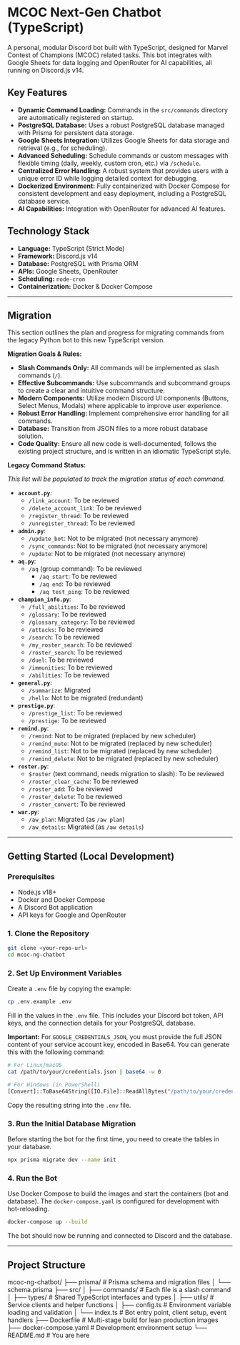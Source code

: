 # MCOC Next-Gen Chatbot (TypeScript)

A personal, modular Discord bot built with TypeScript, designed for Marvel Contest of Champions (MCOC) related tasks. This bot integrates with Google Sheets for data logging and OpenRouter for AI capabilities, all running on Discord.js v14.

## Key Features

- **Dynamic Command Loading:** Commands in the `src/commands` directory are automatically registered on startup.
- **PostgreSQL Database:** Uses a robust PostgreSQL database managed with Prisma for persistent data storage.
- **Google Sheets Integration:** Utilizes Google Sheets for data storage and retrieval (e.g., for scheduling).
- **Advanced Scheduling:** Schedule commands or custom messages with flexible timing (daily, weekly, custom cron, etc.) via `/schedule`.
- **Centralized Error Handling:** A robust system that provides users with a unique error ID while logging detailed context for debugging.
- **Dockerized Environment:** Fully containerized with Docker Compose for consistent development and easy deployment, including a PostgreSQL database service.
- **AI Capabilities:** Integration with OpenRouter for advanced AI features.

## Technology Stack

- **Language:** TypeScript (Strict Mode)
- **Framework:** Discord.js v14
- **Database:** PostgreSQL with Prisma ORM
- **APIs:** Google Sheets, OpenRouter
- **Scheduling:** `node-cron`
- **Containerization:** Docker & Docker Compose

---

## Migration

This section outlines the plan and progress for migrating commands from the legacy Python bot to this new TypeScript version.

**Migration Goals & Rules:**

*   **Slash Commands Only:** All commands will be implemented as slash commands (`/`).
*   **Effective Subcommands:** Use subcommands and subcommand groups to create a clear and intuitive command structure.
*   **Modern Components:** Utilize modern Discord UI components (Buttons, Select Menus, Modals) where applicable to improve user experience.
*   **Robust Error Handling:** Implement comprehensive error handling for all commands.
*   **Database:** Transition from JSON files to a more robust database solution.
*   **Code Quality:** Ensure all new code is well-documented, follows the existing project structure, and is written in an idiomatic TypeScript style.

**Legacy Command Status:**

*This list will be populated to track the migration status of each command.*

*   **`account.py`**:
    *   `/link_account`: To be reviewed
    *   `/delete_account_link`: To be reviewed
    *   `/register_thread`: To be reviewed
    *   `/unregister_thread`: To be reviewed
*   **`admin.py`**:
    *   `/update_bot`: Not to be migrated (not necessary anymore)
    *   `/sync_commands`: Not to be migrated (not necessary anymore)
    *   `/update`: Not to be migrated (not necessary anymore)
*   **`aq.py`**:
    *   `/aq` (group command): To be reviewed
        *   `/aq start`: To be reviewed
        *   `/aq end`: To be reviewed
        *   `/aq test_ping`: To be reviewed
*   **`champion_info.py`**:
    *   `/full_abilities`: To be reviewed
    *   `/glossary`: To be reviewed
    *   `/glossary_category`: To be reviewed
    *   `/attacks`: To be reviewed
    *   `/search`: To be reviewed
    *   `/my_roster_search`: To be reviewed
    *   `/roster_search`: To be reviewed
    *   `/duel`: To be reviewed
    *   `/immunities`: To be reviewed
    *   `/abilities`: To be reviewed
*   **`general.py`**:
    *   `/summarize`: Migrated
    *   `/hello`: Not to be migrated (redundant)
*   **`prestige.py`**:
    *   `/prestige_list`: To be reviewed
    *   `/prestige`: To be reviewed
*   **`remind.py`**:
    *   `/remind`: Not to be migrated (replaced by new scheduler)
    *   `/remind_mute`: Not to be migrated (replaced by new scheduler)
    *   `/remind_list`: Not to be migrated (replaced by new scheduler)
    *   `/remind_delete`: Not to be migrated (replaced by new scheduler)
*   **`roster.py`**:
    *   `$roster` (text command, needs migration to slash): To be reviewed
    *   `/roster_clear_cache`: To be reviewed
    *   `/roster_add`: To be reviewed
    *   `/roster_delete`: To be reviewed
    *   `/roster_convert`: To be reviewed
*   **`war.py`**:
    *   `/aw_plan`: Migrated (as `/aw plan`)
    *   `/aw_details`: Migrated (as `/aw details`)

---

## Getting Started (Local Development)

### Prerequisites

- Node.js v18+
- Docker and Docker Compose
- A Discord Bot application
- API keys for Google and OpenRouter

### 1. Clone the Repository

```bash
git clone <your-repo-url>
cd mcoc-ng-chatbot
```

### 2. Set Up Environment Variables

Create a `.env` file by copying the example:

```bash
cp .env.example .env
```

Fill in the values in the `.env` file. This includes your Discord bot token, API keys, and the connection details for your PostgreSQL database.

**Important:** For `GOOGLE_CREDENTIALS_JSON`, you must provide the full JSON content of your service account key, encoded in Base64. You can generate this with the following command:

```bash
# For Linux/macOS
cat /path/to/your/credentials.json | base64 -w 0

# For Windows (in PowerShell)
[Convert]::ToBase64String([IO.File]::ReadAllBytes("/path/to/your/credentials.json"))
```

Copy the resulting string into the `.env` file.

### 3. Run the Initial Database Migration

Before starting the bot for the first time, you need to create the tables in your database.

```bash
npx prisma migrate dev --name init
```

### 4. Run the Bot

Use Docker Compose to build the images and start the containers (bot and database). The `docker-compose.yaml` is configured for development with hot-reloading.

```bash
docker-compose up --build
```

The bot should now be running and connected to Discord and the database.

---

## Project Structure

mcoc-ng-chatbot/
├── prisma/ # Prisma schema and migration files
│   └── schema.prisma
├── src/
│   ├── commands/ # Each file is a slash command
│   ├── types/ # Shared TypeScript interfaces and types
│   ├── utils/ # Service clients and helper functions
│   ├── config.ts # Environment variable loading and validation
│   └── index.ts # Bot entry point, client setup, event handlers
├── Dockerfile # Multi-stage build for lean production images
├── docker-compose.yaml # Development environment setup
└── README.md # You are here